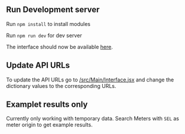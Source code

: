 ## Run Development server
Run `npm install` to install modules

Run `npm run dev` for dev server

The interface should now be available [here](http://localhost:5173/login).

## Update API URLs
To update the API URLs go to [/src/Main/Interface.jsx](https://gitlab.inesctec.pt/cpes/european-projects/enershare/enershare-ui/-/blob/main/src/Main/Interface.jsx) and change the dictionary values to the corresponding URLs.

## Examplet results only
Currently only working with temporary data.
Search Meters with `SEL` as meter origin to get example results.